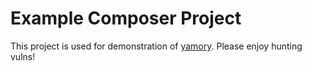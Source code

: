 # Example Composer Project

This project is used for demonstration of [yamory](https://yamory.io).
Please enjoy hunting vulns!

